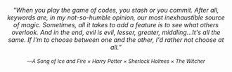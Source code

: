<p align="center">
  <em>
    “When you play the game of codes, you stash or you commit. After all, keywords are, in my not-so-humble opinion, our most inexhaustible source of magic. Sometimes, all it takes to add a feature is to see what others overlook. And in the end, evil is evil, lesser, greater, middling...It's all the same. If I'm to choose between one and the other, I'd rather not choose at all.”<br><br>
    <sub>—A Song of Ice and Fire × Harry Potter × Sherlock Holmes × The Witcher</sub>
  </em>
</p>
